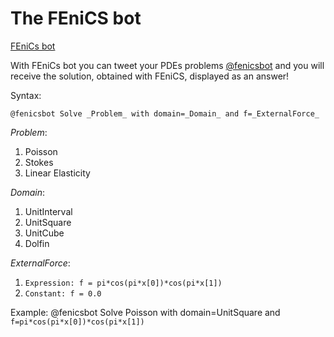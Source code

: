 The FEniCS bot
==============
[FEniCs bot](https://twitter.com/fenicsbot/)

With FEniCs bot you can tweet your PDEs problems [@fenicsbot](https://twitter.com/fenicsbot/) and you will receive the solution, obtained with FEniCS, displayed as an answer!

Syntax:
```
@fenicsbot Solve _Problem_ with domain=_Domain_ and f=_ExternalForce_
```

_Problem_:

1. Poisson 
2. Stokes 
3. Linear Elasticity 

_Domain_:

1. UnitInterval
2. UnitSquare
3. UnitCube
4. Dolfin

_ExternalForce_:

1. `Expression: f = pi*cos(pi*x[0])*cos(pi*x[1])`
2. `Constant: f = 0.0`

Example:
@fenicsbot Solve Poisson with domain=UnitSquare and `f=pi*cos(pi*x[0])*cos(pi*x[1])`


